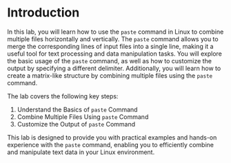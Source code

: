 # Introduction

In this lab, you will learn how to use the `paste` command in Linux to combine multiple files horizontally and vertically. The `paste` command allows you to merge the corresponding lines of input files into a single line, making it a useful tool for text processing and data manipulation tasks. You will explore the basic usage of the `paste` command, as well as how to customize the output by specifying a different delimiter. Additionally, you will learn how to create a matrix-like structure by combining multiple files using the `paste` command.

The lab covers the following key steps:

1. Understand the Basics of `paste` Command
2. Combine Multiple Files Using `paste` Command
3. Customize the Output of `paste` Command

This lab is designed to provide you with practical examples and hands-on experience with the `paste` command, enabling you to efficiently combine and manipulate text data in your Linux environment.
